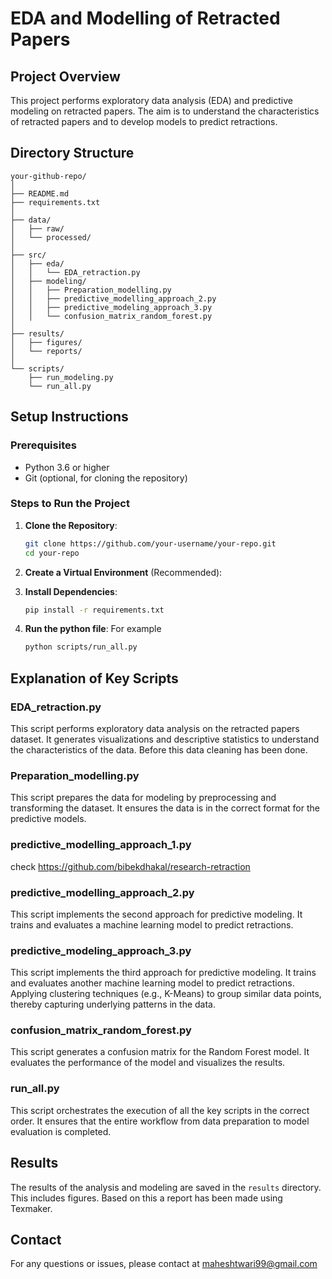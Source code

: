 
# EDA and Modelling of Retracted Papers

## Project Overview
This project performs exploratory data analysis (EDA) and predictive modeling on retracted papers. The aim is to understand the characteristics of retracted papers and to develop models to predict retractions.

## Directory Structure

```
your-github-repo/
│
├── README.md
├── requirements.txt
│
├── data/
│   ├── raw/
│   └── processed/
│
├── src/
│   ├── eda/
│   │   └── EDA_retraction.py
│   ├── modeling/
│   │   ├── Preparation_modelling.py
│   │   ├── predictive_modelling_approach_2.py
│   │   ├── predictive_modeling_approach_3.py
│   │   └── confusion_matrix_random_forest.py
│
├── results/
│   ├── figures/
│   └── reports/
│
└── scripts/
    ├── run_modeling.py
    └── run_all.py
```

## Setup Instructions

### Prerequisites
- Python 3.6 or higher
- Git (optional, for cloning the repository)

### Steps to Run the Project

1. **Clone the Repository**:
   ```sh
   git clone https://github.com/your-username/your-repo.git
   cd your-repo
   ```

2. **Create a Virtual Environment** (Recommended):
   

3. **Install Dependencies**:
   ```sh
   pip install -r requirements.txt
   ```

4. **Run the python file**:
   For example
   ```sh
   python scripts/run_all.py
   ```

## Explanation of Key Scripts

### EDA_retraction.py
This script performs exploratory data analysis on the retracted papers dataset. It generates visualizations and descriptive statistics to understand the characteristics of the data. Before this data cleaning has been done. 

### Preparation_modelling.py
This script prepares the data for modeling by preprocessing and transforming the dataset. It ensures the data is in the correct format for the predictive models.

### predictive_modelling_approach_1.py
check https://github.com/bibekdhakal/research-retraction

### predictive_modelling_approach_2.py
This script implements the second approach for predictive modeling. It trains and evaluates a machine learning model to predict retractions.

### predictive_modeling_approach_3.py
This script implements the third approach for predictive modeling. It trains and evaluates another machine learning model to predict retractions.
Applying clustering techniques (e.g., K-Means) to group similar data points, thereby capturing underlying patterns in the data.

### confusion_matrix_random_forest.py
This script generates a confusion matrix for the Random Forest model. It evaluates the performance of the model and visualizes the results.

### run_all.py
This script orchestrates the execution of all the key scripts in the correct order. It ensures that the entire workflow from data preparation to model evaluation is completed.

## Results
The results of the analysis and modeling are saved in the `results` directory. This includes figures. Based on this a report has been made using Texmaker.

## Contact
For any questions or issues, please contact at maheshtwari99@gmail.com
